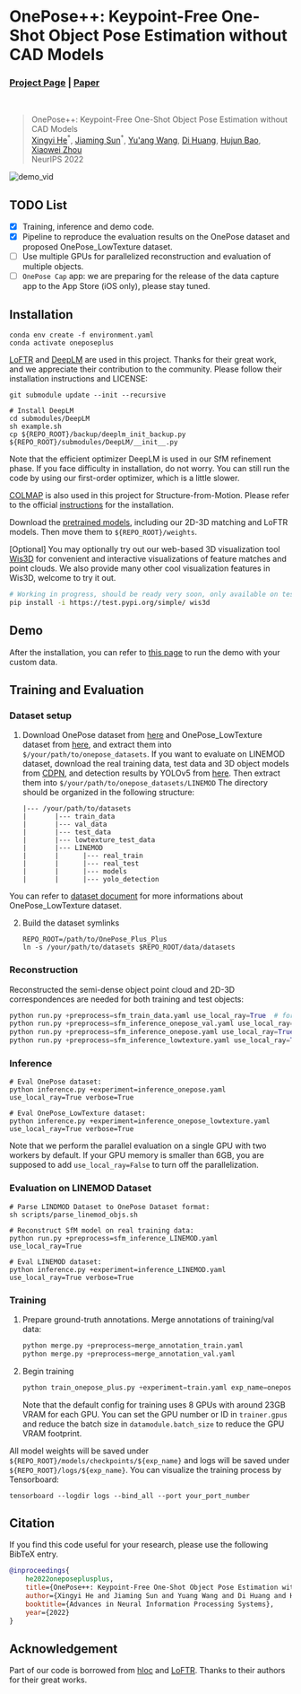 # OnePose++: Keypoint-Free One-Shot Object Pose Estimation without CAD Models
### [Project Page](https://zju3dv.github.io/onepose_plus_plus) | [Paper](https://openreview.net/pdf?id=BZ92dxDS3tO)
<br/>

> OnePose++: Keypoint-Free One-Shot Object Pose Estimation without CAD Models                                                                               
> [Xingyi He](https://github.com/hxy-123/)<sup>\*</sup>, [Jiaming Sun](https://jiamingsun.ml)<sup>\*</sup>, [Yu'ang Wang](https://github.com/angshine), [Di Huang](https://github.com/dihuangdh), [Hujun Bao](http://www.cad.zju.edu.cn/home/bao/), [Xiaowei Zhou](https://xzhou.me)                              
> NeurIPS 2022

![demo_vid](assets/demo.gif)

## TODO List
- [x] Training, inference and demo code.
- [x] Pipeline to reproduce the evaluation results on the OnePose dataset and proposed OnePose_LowTexture dataset.
- [ ] Use multiple GPUs for parallelized reconstruction and evaluation of multiple objects.
- [ ] `OnePose Cap` app: we are preparing for the release of the data capture app to the App Store (iOS only), please stay tuned.

## Installation

```shell
conda env create -f environment.yaml
conda activate oneposeplus
```

[LoFTR](https://github.com/zju3dv/LoFTR) and [DeepLM](https://github.com/hjwdzh/DeepLM) are used in this project. Thanks for their great work, and we appreciate their contribution to the community. Please follow their installation instructions and LICENSE:
```shell
git submodule update --init --recursive

# Install DeepLM
cd submodules/DeepLM
sh example.sh
cp ${REPO_ROOT}/backup/deeplm_init_backup.py ${REPO_ROOT}/submodules/DeepLM/__init__.py
```
Note that the efficient optimizer DeepLM is used in our SfM refinement phase. If you face difficulty in installation, do not worry. You can still run the code by using our first-order optimizer, which is a little slower.

[COLMAP](https://colmap.github.io/) is also used in this project for Structure-from-Motion. Please refer to the official [instructions](https://colmap.github.io/install.html) for the installation.

Download the [pretrained models](https://zjueducn-my.sharepoint.com/:f:/g/personal/12121064_zju_edu_cn/EhRhr5PMG-ZLkQjClFCUYhIB_6-307bBmepX_5Cej4Z_wg?e=StCrZZ), including our 2D-3D matching and LoFTR models. Then move them to `${REPO_ROOT}/weights`.

[Optional] You may optionally try out our web-based 3D visualization tool [Wis3D](https://github.com/zju3dv/Wis3D) for convenient and interactive visualizations of feature matches and point clouds. We also provide many other cool visualization features in Wis3D, welcome to try it out.

```bash
# Working in progress, should be ready very soon, only available on test-pypi now.
pip install -i https://test.pypi.org/simple/ wis3d
```
## Demo
After the installation, you can refer to [this page](doc/demo.md) to run the demo with your custom data.


## Training and Evaluation
### Dataset setup 
1. Download OnePose dataset from [here](https://zjueducn-my.sharepoint.com/:f:/g/personal/zihaowang_zju_edu_cn/ElfzHE0sTXxNndx6uDLWlbYB-2zWuLfjNr56WxF11_DwSg?e=GKI0Df) and OnePose_LowTexture dataset from [here](https://zjueducn-my.sharepoint.com/:u:/g/personal/12121064_zju_edu_cn/EUNsHyFIC7VDhXAYKYokkAIBpqosApirfpVoa7FBs2ogoA?e=Fko6uI), and extract them into `$/your/path/to/onepose_datasets`. 
If you want to evaluate on LINEMOD dataset, download the real training data, test data and 3D object models from [CDPN](https://github.com/LZGMatrix/CDPN_ICCV2019_ZhigangLi), and detection results by YOLOv5 from [here](https://zjueducn-my.sharepoint.com/:u:/g/personal/12121064_zju_edu_cn/EdodUdKGwHpCuvw3Cio5DYoBTntYLQuc7vNg9DkytWuJAQ?e=F4NR2v). Then extract them into `$/your/path/to/onepose_datasets/LINEMOD`
The directory should be organized in the following structure:
    ```
    |--- /your/path/to/datasets
    |       |--- train_data
    |       |--- val_data
    |       |--- test_data
    |       |--- lowtexture_test_data
    |       |--- LINEMOD
    |       |      |--- real_train
    |       |      |--- real_test
    |       |      |--- models
    |       |      |--- yolo_detection
    ```
You can refer to [dataset document](doc/dataset_document.md) for more informations about OnePose_LowTexture dataset.

2. Build the dataset symlinks
    ```shell
    REPO_ROOT=/path/to/OnePose_Plus_Plus
    ln -s /your/path/to/datasets $REPO_ROOT/data/datasets
    ```
### Reconstruction
Reconstructed the semi-dense object point cloud and 2D-3D correspondences are needed for both training and test objects:
```python
python run.py +preprocess=sfm_train_data.yaml use_local_ray=True  # for train data
python run.py +preprocess=sfm_inference_onepose_val.yaml use_local_ray=True # for val data
python run.py +preprocess=sfm_inference_onepose.yaml use_local_ray=True # for test data
python run.py +preprocess=sfm_inference_lowtexture.yaml use_local_ray=True # for lowtexture test data
```
### Inference
```shell
# Eval OnePose dataset:
python inference.py +experiment=inference_onepose.yaml use_local_ray=True verbose=True

# Eval OnePose_LowTexture dataset:
python inference.py +experiment=inference_onepose_lowtexture.yaml use_local_ray=True verbose=True
```
Note that we perform the parallel evaluation on a single GPU with two workers by default. If your GPU memory is smaller than 6GB, you are supposed to add `use_local_ray=False` to turn off the parallelization.

### Evaluation on LINEMOD Dataset
```shell
# Parse LINDMOD Dataset to OnePose Dataset format:
sh scripts/parse_linemod_objs.sh

# Reconstruct SfM model on real training data:
python run.py +preprocess=sfm_inference_LINEMOD.yaml use_local_ray=True

# Eval LINEMOD dataset:
python inference.py +experiment=inference_LINEMOD.yaml use_local_ray=True verbose=True
```

### Training
1. Prepare ground-truth annotations. Merge annotations of training/val data:
    ```python
    python merge.py +preprocess=merge_annotation_train.yaml
    python merge.py +preprocess=merge_annotation_val.yaml
    ```
   
2. Begin training
    ```python
    python train_onepose_plus.py +experiment=train.yaml exp_name=onepose_plus_train
    ```
    Note that the default config for training uses 8 GPUs with around 23GB VRAM for each GPU. You can set the GPU number or ID in `trainer.gpus` and reduce the batch size in `datamodule.batch_size` to reduce the GPU VRAM footprint.
   
All model weights will be saved under `${REPO_ROOT}/models/checkpoints/${exp_name}` and logs will be saved under `${REPO_ROOT}/logs/${exp_name}`.
You can visualize the training process by Tensorboard:
```shell
tensorboard --logdir logs --bind_all --port your_port_number
```

## Citation
If you find this code useful for your research, please use the following BibTeX entry.

```bibtex
@inproceedings{
    he2022oneposeplusplus,
    title={OnePose++: Keypoint-Free One-Shot Object Pose Estimation without {CAD} Models},
    author={Xingyi He and Jiaming Sun and Yuang Wang and Di Huang and Hujun Bao and Xiaowei Zhou},
    booktitle={Advances in Neural Information Processing Systems},
    year={2022}
}
```


## Acknowledgement
Part of our code is borrowed from [hloc](https://github.com/cvg/Hierarchical-Localization) and [LoFTR](https://github.com/zju3dv/LoFTR). Thanks to their authors for their great works.
